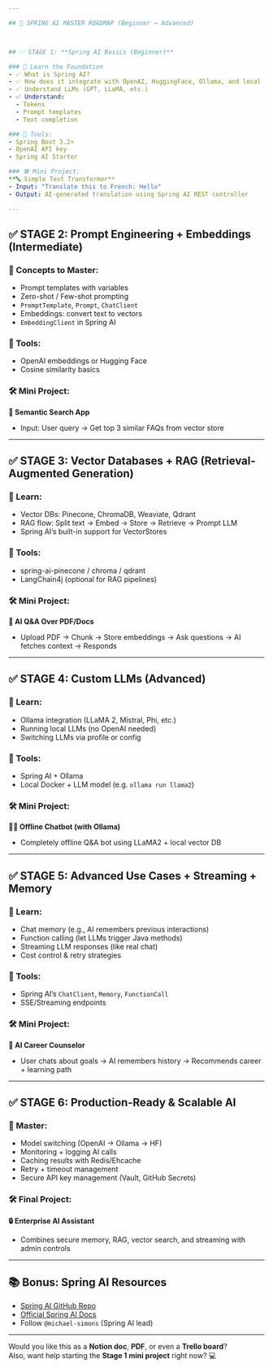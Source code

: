 ```yaml
---

## 🧠 SPRING AI MASTER ROADMAP (Beginner → Advanced)



## ✅ STAGE 1: **Spring AI Basics (Beginner)**

### 🔹 Learn the Foundation
- ✅ What is Spring AI?
- ✅ How does it integrate with OpenAI, HuggingFace, Ollama, and local LLMs?
- ✅ Understand LLMs (GPT, LLaMA, etc.)
- ✅ Understand:
  - Tokens
  - Prompt templates
  - Text completion

### 🔧 Tools:
- Spring Boot 3.2+
- OpenAI API key
- Spring AI Starter

### 🛠️ Mini Project:
**🔤 Simple Text Transformer**
- Input: "Translate this to French: Hello"
- Output: AI-generated translation using Spring AI REST controller

---
```


## ✅ STAGE 2: **Prompt Engineering + Embeddings (Intermediate)**

### 🔹 Concepts to Master:
- Prompt templates with variables
- Zero-shot / Few-shot prompting
- `PromptTemplate`, `Prompt`, `ChatClient`
- Embeddings: convert text to vectors
- `EmbeddingClient` in Spring AI

### 🔧 Tools:
- OpenAI embeddings or Hugging Face
- Cosine similarity basics

### 🛠️ Mini Project:
**🧠 Semantic Search App**
- Input: User query → Get top 3 similar FAQs from vector store

---

## ✅ STAGE 3: **Vector Databases + RAG (Retrieval-Augmented Generation)**

### 🔹 Learn:
- Vector DBs: Pinecone, ChromaDB, Weaviate, Qdrant
- RAG flow: Split text → Embed → Store → Retrieve → Prompt LLM
- Spring AI’s built-in support for VectorStores

### 🔧 Tools:
- spring-ai-pinecone / chroma / qdrant
- LangChain4j (optional for RAG pipelines)

### 🛠️ Mini Project:
**📄 AI Q&A Over PDF/Docs**
- Upload PDF → Chunk → Store embeddings → Ask questions → AI fetches context → Responds

---

## ✅ STAGE 4: **Custom LLMs (Advanced)**

### 🔹 Learn:
- Ollama integration (LLaMA 2, Mistral, Phi, etc.)
- Running local LLMs (no OpenAI needed)
- Switching LLMs via profile or config

### 🔧 Tools:
- Spring AI + Ollama
- Local Docker + LLM model (e.g. `ollama run llama2`)

### 🛠️ Mini Project:
**🧑‍💻 Offline Chatbot (with Ollama)**
- Completely offline Q&A bot using LLaMA2 + local vector DB

---

## ✅ STAGE 5: **Advanced Use Cases + Streaming + Memory**

### 🔹 Learn:
- Chat memory (e.g., AI remembers previous interactions)
- Function calling (let LLMs trigger Java methods)
- Streaming LLM responses (like real chat)
- Cost control & retry strategies

### 🔧 Tools:
- Spring AI’s `ChatClient`, `Memory`, `FunctionCall`
- SSE/Streaming endpoints

### 🛠️ Mini Project:
**🧠 AI Career Counselor**
- User chats about goals → AI remembers history → Recommends career + learning path

---

## ✅ STAGE 6: **Production-Ready & Scalable AI**

### 🔹 Master:
- Model switching (OpenAI → Ollama → HF)
- Monitoring + logging AI calls
- Caching results with Redis/Ehcache
- Retry + timeout management
- Secure API key management (Vault, GitHub Secrets)

### 🛠️ Final Project:
**🔒 Enterprise AI Assistant**
- Combines secure memory, RAG, vector search, and streaming with admin controls

---

## 📚 Bonus: Spring AI Resources
- [Spring AI GitHub Repo](https://github.com/spring-projects/spring-ai)
- [Official Spring AI Docs](https://docs.spring.io/spring-ai/reference/)
- Follow `@michael-simons` (Spring AI lead)

---

Would you like this as a **Notion doc**, **PDF**, or even a **Trello board**?  
Also, want help starting the **Stage 1 mini project** right now? 💻
